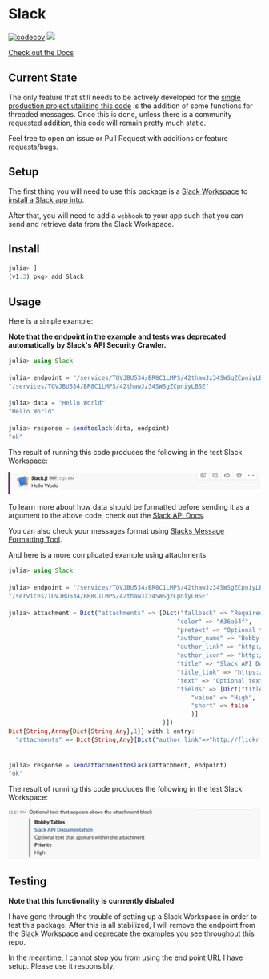 # Slack
[pkgeval-img]: https://juliaci.github.io/NanosoldierReports/pkgeval_badges/S/Slack.svg
[pkgeval-url]: https://juliaci.github.io/NanosoldierReports/pkgeval_badges/report.html

[![codecov](https://codecov.io/gh/logankilpatrick/Slack.jl/branch/master/graph/badge.svg)](https://codecov.io/gh/logankilpatrick/Slack.jl)
[![][pkgeval-img]][pkgeval-url]

[Check out the Docs](https://logankilpatrick.github.io/Slack.jl/build/index.html)
## Current State

The only feature that still needs to be actively developed for the [single production project utalizing this code](https://github.com/JuliaLangSlack/StackOverflowBot) is the addition of some functions for threaded messages. Once this is done, unless there is a community requested addition, this code will remain pretty much static. 

Feel free to open an issue or Pull Request with additions or feature requests/bugs. 

## Setup

The first thing you will need to use this package is a [Slack Workspace](https://slack.com/create) to [install a Slack app into](https://api.slack.com/start).

After that, you will need to add a `webhook` to your app such that you can send and retrieve data from the Slack Workspace.

## Install

```julia
julia> ]
(v1.3) pkg> add Slack
```

## Usage

Here is a simple example:

__Note that the endpoint in the example and tests was deprecated automatically by Slack's API Security Crawler.__
```julia
julia> using Slack

julia> endpoint = "/services/TQVJBU534/BR8C1LMPS/42thawJz34SWSgZCpniyLBSE"
"/services/TQVJBU534/BR8C1LMPS/42thawJz34SWSgZCpniyLBSE"

julia> data = "Hello World"
"Hello World"

julia> response = sendtoslack(data, endpoint)
"ok"
```
The result of running this code produces the following in the test Slack Workspace:

![logo](assets/readme.png)

To learn more about how data should be formatted before sending it as a argument to the above code, check out the [Slack API Docs](https://api.slack.com/messaging/composing/formatting).

You can also check your messages format using [Slacks Message Formatting Tool](https://api.slack.com/docs/messages/builder?msg=%7B%22text%22%3A%20%22This%20is%20a%20line%20of%20text.%5CnAnd%20this%20is%20another%20one.%22%7D).


And here is a more complicated example using attachments:

```julia
julia> using Slack

julia> endpoint = "/services/TQVJBU534/BR8C1LMPS/42thawJz34SWSgZCpniyLBSE"
"/services/TQVJBU534/BR8C1LMPS/42thawJz34SWSgZCpniyLBSE"

julia> attachment = Dict("attachments" => [Dict("fallback" => "Required plain-text summary of the attachment",
                                               "color" => "#36a64f",
                                               "pretext" => "Optional text that appears above the attachment block",
                                               "author_name" => "Bobby Tables",
                                               "author_link" => "http://flickr.com/bobby/",
                                               "author_icon" => "http://flickr.com/icons/bobby.jpg",
                                               "title" => "Slack API Documentation",
                                               "title_link" => "https://api.slack.com/",
                                               "text" => "Optional text that appears within the attachment",
                                               "fields" => [Dict("title" => "Priority",
                                                   "value" => "High",
                                                   "short" => false
                                                   )]
                                           )])
Dict{String,Array{Dict{String,Any},1}} with 1 entry:
  "attachments" => Dict{String,Any}[Dict("author_link"=>"http://flickr.com/bob"


julia> response = sendattachmenttoslack(attachment, endpoint)
"ok"

```

The result of running this code produces the following in the test Slack Workspace:

![logo](assets/readme2.png)

## Testing

__Note that this functionality is currrently disbaled__

I have gone through the trouble of setting up a Slack Workspace in order to test this package. After this is all stabilized, I will remove the endpoint from the Slack Workspace and deprecate the examples you see throughout this repo.

In the meantime, I cannot stop you from using the end point URL I have setup.  Please use it responsibly.
